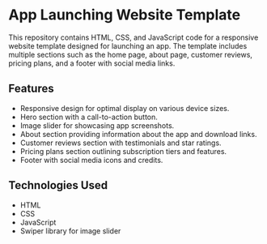 # App Launching Website Template

This repository contains HTML, CSS, and JavaScript code for a responsive website template designed for launching an app. The template includes multiple sections such as the home page, about page, customer reviews, pricing plans, and a footer with social media links.

## Features

- Responsive design for optimal display on various device sizes.
- Hero section with a call-to-action button.
- Image slider for showcasing app screenshots.
- About section providing information about the app and download links.
- Customer reviews section with testimonials and star ratings.
- Pricing plans section outlining subscription tiers and features.
- Footer with social media icons and credits.

## Technologies Used

- HTML
- CSS
- JavaScript
- Swiper library for image slider
